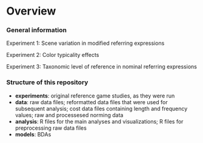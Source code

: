 # Overview

### General information

Experiment 1: Scene variation in modified referring expressions

Experiment 2: Color typicality effects

Experiment 3: Taxonomic level of reference in nominal referring expressions

### Structure of this repository

- **experiments**: original reference game studies, as they were run
- **data**: raw data files; reformatted data files that were used for subsequent analysis; cost data files containing length and frequency values; raw and processesed norming data
- **analysis**: R files for the main analyses and visualizations; R files for preprocessing raw data files
- **models**: BDAs